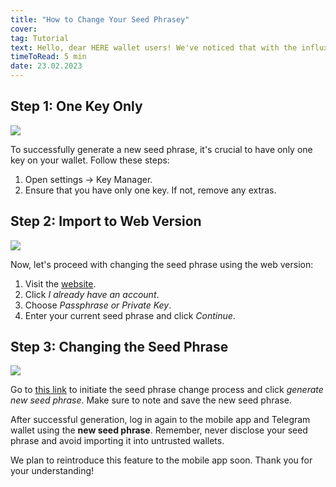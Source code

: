 ```yaml
---
title: "How to Change Your Seed Phraseу"
cover: 
tag: Tutorial
text: Hello, dear HERE wallet users! We've noticed that with the influx of new participants, many tend to ignore warnings about changing their seed phrase, leading to issues with wallet functionality. As a temporary measure, we've hidden the seed phrase change feature in the mobile version of HERE wallet. But worry not, we have a solution!
timeToRead: 5 min
date: 23.02.2023
---
```


## Step 1: One Key Only

![](https://storage.herewallet.app/upload/7d7e9a5b-5ba7-4ed8-9927-451d6f739b29.png)

To successfully generate a new seed phrase, it's crucial to have only one key on your wallet. Follow these steps:
1. Open settings -> Key Manager.
2. Ensure that you have only one key. If not, remove any extras.

## Step 2: Import to Web Version

![](https://storage.herewallet.app/upload/11de3e77-a07c-4037-8aba-ebf790dfe8f4.PNG)

Now, let's proceed with changing the seed phrase using the web version:
1. Visit the [website](https://my.herewallet.app/).
2. Click *I already have an account*.
3. Choose *Passphrase or Private Key*.
4. Enter your current seed phrase and click *Continue*.

## Step 3: Changing the Seed Phrase

![](https://storage.herewallet.app/upload/cc3d61dd-a432-429a-80e7-73aea1790141.PNG)

Go to [this link](https://beta.herewallet.app/settings/passphrase?change-seed) to initiate the seed phrase change process and click *generate new seed phrase*. Make sure to note and save the new seed phrase.

After successful generation, log in again to the mobile app and Telegram wallet using the **new seed phrase**. Remember, never disclose your seed phrase and avoid importing it into untrusted wallets.

We plan to reintroduce this feature to the mobile app soon. Thank you for your understanding!

